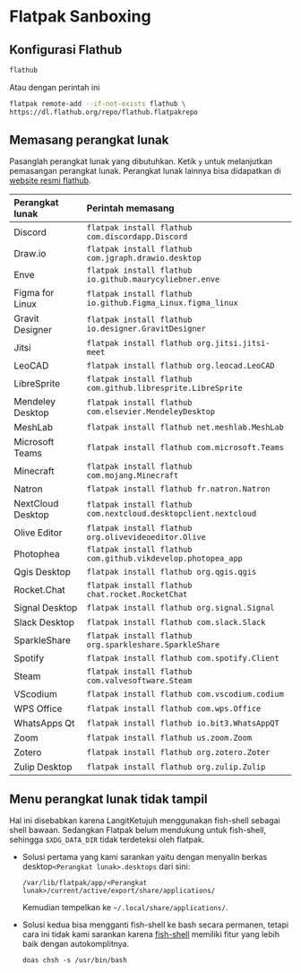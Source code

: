 # Flatpak Sanboxing

## Konfigurasi Flathub

```bash
flathub
```
Atau dengan perintah ini

```bash
flatpak remote-add --if-not-exists flathub \
https://dl.flathub.org/repo/flathub.flatpakrepo
```

## Memasang perangkat lunak

Pasanglah perangkat lunak yang dibutuhkan. Ketik `y` untuk melanjutkan pemasangan perangkat lunak. Perangkat lunak lainnya bisa didapatkan di [website resmi flathub](https://flathub.org/).

| Perangkat lunak   | Perintah memasang                                               |
| :---------------- | :-------------------------------------------------------------- |
| Discord           | `flatpak install flathub com.discordapp.Discord`                |
| Draw.io           | `flatpak install flathub com.jgraph.drawio.desktop`             |
| Enve              | `flatpak install flathub io.github.maurycyliebner.enve`         |
| Figma for Linux   | `flatpak install flathub io.github.Figma_Linux.figma_linux`     |
| Gravit Designer   | `flatpak install flathub io.designer.GravitDesigner`            |
| Jitsi             | `flatpak install flathub org.jitsi.jitsi-meet`                  |
| LeoCAD            | `flatpak install flathub org.leocad.LeoCAD`                     |
| LibreSprite       | `flatpak install flathub com.github.libresprite.LibreSprite`    |
| Mendeley Desktop  | `flatpak install flathub com.elsevier.MendeleyDesktop`          |
| MeshLab           | `flatpak install flathub net.meshlab.MeshLab`                   |
| Microsoft Teams   | `flatpak install flathub com.microsoft.Teams`                   |
| Minecraft         | `flatpak install flathub com.mojang.Minecraft`                  |
| Natron            | `flatpak install flathub fr.natron.Natron`                      |
| NextCloud Desktop | `flatpak install flathub com.nextcloud.desktopclient.nextcloud` |
| Olive Editor      | `flatpak install flathub org.olivevideoeditor.Olive`            |
| Photophea         | `flatpak install flathub com.github.vikdevelop.photopea_app`    |
| Qgis Desktop      | `flatpak install flathub org.qgis.qgis`                         |
| Rocket.Chat       | `flatpak install flathub chat.rocket.RocketChat`                |
| Signal Desktop    | `flatpak install flathub org.signal.Signal`                     |
| Slack Desktop     | `flatpak install flathub com.slack.Slack`                       |
| SparkleShare      | `flatpak install flathub org.sparkleshare.SparkleShare`         |
| Spotify           | `flatpak install flathub com.spotify.Client`                    |
| Steam             | `flatpak install flathub com.valvesoftware.Steam`               |
| VScodium          | `flatpak install flathub com.vscodium.codium`                   |
| WPS Office        | `flatpak install flathub com.wps.Office`                        |
| WhatsApps Qt      | `flatpak install flathub io.bit3.WhatsAppQT`                    |
| Zoom              | `flatpak install flathub us.zoom.Zoom`                          |
| Zotero            | `flatpak install flathub org.zotero.Zoter`                      |
| Zulip Desktop     | `flatpak install flathub org.zulip.Zulip`                       |

## Menu perangkat lunak tidak tampil

Hal ini disebabkan karena LangitKetujuh menggunakan fish-shell sebagai shell bawaan. Sedangkan Flatpak belum mendukung untuk fish-shell, sehingga `$XDG_DATA_DIR` tidak terdeteksi oleh flatpak.

- Solusi pertama yang kami sarankan yaitu dengan menyalin berkas desktop`<Perangkat lunak>.desktops` dari sini:

  ```
  /var/lib/flatpak/app/<Perangkat lunak>/current/active/export/share/applications/
  ```

  Kemudian tempelkan ke `~/.local/share/applications/`.

- Solusi kedua bisa mengganti fish-shell ke bash secara permanen, tetapi cara ini tidak kami sarankan karena [fish-shell](../../konfigurasi/shell/fish.md) memiliki fitur yang lebih baik dengan autokomplitnya.

  ```
  doas chsh -s /usr/bin/bash
  ```
